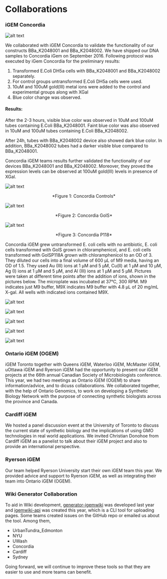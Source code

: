 # Collaborations

### iGEM Concordia
![alt text](http://parts.igem.org/wiki/images/c/c5/Concordia_iGem_2016_Logo.png)

We collaborated with iGEM Concordia to validate the functionality of our constructs BBa_K2048001 and BBa_K2048002. We have shipped our DNA samples to Concordia iGem on September 2016. Following protocol was executed by iGem Concordia for the preliminary results:

1. Transformed E.Coli DH5a cells with BBa_K2048001 and BBa_K2048002 separately.
2. For control groups untransformed E.Coli DH5a cells were used.
3. 10uM and 100uM gold(III) metal ions were added to the control and experimental groups along with XGal
4. Blue color change was observed.

#### Results:
After the 2-3 hours, visible blue color was observed in 10uM and 100uM tubes containing E.Coli BBa_K2048001. Faint blue color was also observed in 10uM and 100uM tubes containing E.Coli BBa_K2048002.

After 24h, tubes with BBa_K2048002 device also showed dark blue color. In addition, BBa_K2048002 tubes had a darker visible blue compared to BBa_K2048001.

Concordia iGEM teams results further validated the functionality of our devices BBa_K2048001 and BBa_K2048002. Moreover, they proved the expression levels can be observed at 100uM gold(III) levels in presence of XGal.

![alt text](http://parts.igem.org/wiki/images/b/b0/IGEM_Toronto_Concordia_Controls.jpeg)
<center>*Figure 1: Concordia Controls*</center>

![alt text](http://parts.igem.org/wiki/images/4/4b/IGEM_Toronto_Concordia_GolS.jpeg)
<center>*Figure 2: Concordia GolS*</center>

![alt text](http://parts.igem.org/wiki/images/3/3b/IGEM_Toronto_Concordia_P118.jpeg)
<center>*Figure 3: Concordia P118*</center>


Concordia iGEM grew untransformed E. coli cells with no antibiotic, E. coli cells transformed with GolS grown in chloramphenicol, and E. coli cells transformed with GolSP118A grown with chloramphenicol to an OD of 3. They diluted our cells into a final volume of 600 µL of M9 media, having an OD of 1.5. They used Au (III) ions at 1 µM and 5 µM, Cu(II) at 1 µM and 10 µM, Ag (I) ions at 1 µM and 5 µM, and Al (III) ions at 1 µM and 5 µM. Pictures were taken at different time points after the addition of ions, shown in the pictures below. The microplate was incubated at 37℃, 300 RPM. M9 indicates just M9 buffer, M9X indicates M9 buffer with 4.8 µL of 20 mg/mL X-gal. All wells with indicated ions contained M9X.


![alt text](http://2016.igem.org/wiki/images/4/4f/T--Concordia--GolS_0hr.jpg)



![alt text](http://2016.igem.org/wiki/images/f/fc/T--Concordia--GolS_2hr.jpg)


![alt text](http://2016.igem.org/wiki/images/5/55/T--Concordia--GolS_14hr.jpg)


![alt text](http://2016.igem.org/wiki/images/b/b0/T--Concordia--GolS_17hr.jpg)



![alt text](http://2016.igem.org/wiki/images/4/40/T--Concordia--GolS_21hr.jpg)


### Ontario iGEM (OGEM)
iGEM Toronto together with Queens iGEM, Waterloo iGEM, McMaster iGEM, uOttawa iGEM and Ryerson iGEM had the opportunity to present our iGEM projects at the 66th annual Canadian Society of Microbiologists conference. This year, we had two meetings as Ontario iGEM (OGEM) to share information/advice, and to dicuss collaborations. We collaborated together, with the help of Ontario Genomics, to work on developing a Synthetic Biology Network with the purpose of connecting synthetic biologists across the province and Canada.

### Cardiff iGEM
We hosted a panel discussion event at the University of Toronto to discuss the current state of synthetic biology and the implications of using GMO technologies in real world applications. We invited Christian Donohoe from Cardiff iGEM as a panelist to talk about their iGEM project and also to provide an international perspective.

### Ryerson iGEM
Our team helped Ryerson University start their own iGEM team this year. We provided advice and support to Ryerson iGEM, as well as integrating their team into Ontario iGEM (OGEM).

### Wiki Generator Collaboration

To aid in Wiki development, [generator-igemwiki][generator-igemwiki] was
developed last year and [igemwiki-api][igemwiki-api] was created this year,
which is a CLI tool for uploading pages. Some teams created issues on the GitHub
repo or emailed us about the tool. Among them,

- UrbanTundra_Edmonton
- NYU
- UWash
- Concordia
- Cardiff
- Sydney

Going forward, we will continue to improve these tools so that they are easier
to use and more teams can benefit.

[generator-igemwiki]: https://github.com/igemuoftATG/generator-igemwiki
[igemwiki-api]: https://github.com/igemuoftATG/igemwiki-api



<!-- This page is used by the judges to evaluate your team for the [team collaboration silver medal criterion](http://2016.igem.org/Judging/Medals).

Delete this box in order to be evaluated for this medal. See more information at [Instructions for Evaluated Pages](http://2016.igem.org/Judging/Evaluated_Pages/Instructions) .

Sharing and collaboration are core values of iGEM. We encourage you to reach out and work with other teams on difficult problems that you can more easily solve together.

Which other teams can we work with?

You can work with any other team in the competition, including software, hardware, high school and other tracks. You can also work with non-iGEM research groups, but they do not count towards the iGEM team collaboration silver medal criterion.

In order to meet the silver medal criteria on helping another team, you must complete this page and detail the nature of your collaboration with another iGEM team.

Here are some suggestions for projects you could work on with other teams:

*   Improve the function of another team's BioBrick Part or Device
*   Characterize another team's part
*   Debug a construct
*   Model or simulating another team's system
*   Test another team's software
*   Help build and test another team's hardware project
*   Mentor a high-school team -->
